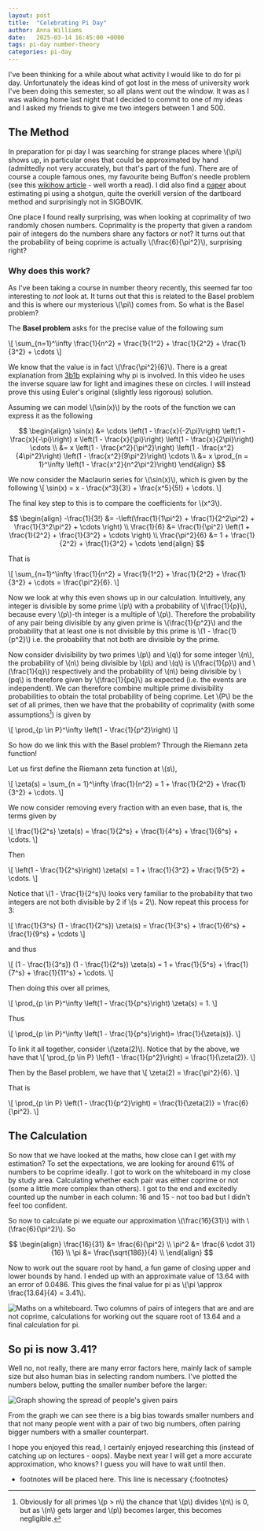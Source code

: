 ```yaml
---
layout: post
title:  "Celebrating Pi Day"
author: Anna Williams
date:   2025-03-14 16:45:00 +0000
tags: pi-day number-theory
categories: pi-day
---
```


I've been thinking for a while about what activity I would like to do for pi day. Unfortunately the ideas kind of got lost in the mess of university work I've been doing this semester, so all plans went out the window. It was as I was walking home last night that I decided to commit to one of my ideas and I asked my friends to give me two integers between 1 and 500.

## The Method

In preparation for pi day I was searching for strange places where \\(\pi\\) shows up, in particular ones that could be approximated by hand (admittedly not very accurately, but that's part of the fun). There are of course a couple famous ones, my favourite being Buffon's needle problem (see this [wikihow article](https://www.wikihow.com/Calculate-Pi-by-Throwing-Frozen-Hot-Dogs) - well worth a read). I did also find a [paper](https://arxiv.org/abs/1404.1499) about estimating pi using a shotgun, quite the overkill version of the dartboard method and surprisingly not in SIGBOVIK.

One place I found really surprising, was when looking at coprimality of two randomly chosen numbers. Coprimality is the property that given a random pair of integers do the numbers share any factors or not? It turns out that the probability of being coprime is actually \\(\frac{6}{\pi^2}\\), surprising right?

### Why does this work?

As I've been taking a course in number theory recently, this seemed far too interesting to *not* look at. It turns out that this is related to the Basel problem and this is where our mysterious \\(\pi\\) comes from. So what is the Basel problem?

The **Basel problem** asks for the precise value of the following sum

\\[
    \sum_{n=1}^\infty \frac{1}{n^2} = \frac{1}{1^2} + \frac{1}{2^2} + \frac{1}{3^2} + \cdots
\\]

We know that the value is in fact \\(\frac{\pi^2}{6}\\). There is a great explanation from [3b1b](https://youtu.be/d-o3eB9sfls?si=6Agp5SPZ8QseJ7Yx) explaining why pi is involved. In this video he uses the inverse square law for light and imagines these on circles. I will instead prove this using Euler's original (slightly less rigorous) solution.

Assuming we can model \\(\sin(x)\\) by the roots of the function we can express it as the following

$$
\begin{align}
    \sin(x) &= \cdots \left(1 - \frac{x}{-2\pi}\right) \left(1 - \frac{x}{-\pi}\right) x \left(1 - \frac{x}{\pi}\right) \left(1 - \frac{x}{2\pi}\right) \cdots \\
            &= x \left(1 - \frac{x^2}{\pi^2}\right) \left(1 - \frac{x^2}{4\pi^2}\right) \left(1 - \frac{x^2}{9\pi^2}\right) \cdots \\
            &= x \prod_{n = 1}^\infty \left(1 - \frac{x^2}{n^2\pi^2}\right)
\end{align}
$$

We now consider the Maclaurin series for \\(\sin(x)\\), which is given by the following
\\[
    \sin(x) = x - \frac{x^3}{3!} + \frac{x^5}{5!} + \cdots.
\\]

The final key step to this is to compare the coefficients for \\(x^3\\).

$$
\begin{align}
    -\frac{1}{3!} &= -\left(\frac{1}{1\pi^2} + \frac{1}{2^2\pi^2} + \frac{1}{3^2\pi^2} + \cdots \right) \\
    \frac{1}{6}  &= \frac{1}{\pi^2} \left(1 + \frac{1}{2^2} + \frac{1}{3^2} + \cdots \right) \\
    \frac{\pi^2}{6} &= 1 + \frac{1}{2^2} + \frac{1}{3^2} + \cdots
\end{align}
$$

That is

\\[
    \sum_{n=1}^\infty \frac{1}{n^2} = \frac{1}{1^2} + \frac{1}{2^2} + \frac{1}{3^2} + \cdots = \frac{\pi^2}{6}.
\\]


Now we look at why this even shows up in our calculation. Intuitively, any integer is divisible by some prime \\(p\\) with a probability of \\(\frac{1}{p}\\), because every \\(p\\)-th integer is a multiple of \\(p\\). Therefore the probability of any pair being divisible by any given prime is \\(\frac{1}{p^2}\\) and the probability that at least one is not divisible by this prime is \\(1 - \frac{1}{p^2}\\) i.e. the probability that not both are divisible by the prime.

Now consider divisibility by two primes \\(p\\) and \\(q\\) for some integer \\(n\\), the probability of \\(n\\) being divisible by \\(p\\) and \\(q\\) is \\(\frac{1}{p}\\) and \\(\frac{1}{q}\\) respectively and the probability of \\(n\\) being divisible by \\(pq\\) is therefore given by \\(\frac{1}{pq}\\) as expected (i.e. the events are independent). We can therefore combine multiple prime divisibility probabilities to obtain the total probability of being coprime. Let \\(P\\) be the set of all primes, then we have that the probability of coprimality (with some assumptions[^1]) is given by

\\[
    \prod_{p \in P}^\infty \left(1 - \frac{1}{p^2}\right)
\\]

So how do we link this with the Basel problem? Through the Riemann zeta function!

Let us first define the Riemann zeta function at \\(s\\),

\\[
    \zeta(s) = \sum_{n = 1}^\infty \frac{1}{n^2} = 1 + \frac{1}{2^2} + \frac{1}{3^2} + \cdots.
\\]

We now consider removing every fraction with an even base, that is, the terms given by

\\[
    \frac{1}{2^s} \zeta(s) = \frac{1}{2^s} + \frac{1}{4^s} + \frac{1}{6^s} + \cdots.
\\]

Then

\\[
    \left(1 - \frac{1}{2^s}\right) \zeta(s) = 1 + \frac{1}{3^2} + \frac{1}{5^2} + \cdots.
\\]

Notice that \\(1 - \frac{1}{2^s}\\) looks very familiar to the probability that two integers are not both divisible by 2 if \\(s = 2\\). Now repeat this process for 3:

\\[
    \frac{1}{3^s} (1 - \frac{1}{2^s}) \zeta(s) = \frac{1}{3^s} + \frac{1}{6^s} + \frac{1}{9^s} + \cdots
\\]

and thus

\\[
    (1 - \frac{1}{3^s}) (1 - \frac{1}{2^s}) \zeta(s) = 1 + \frac{1}{5^s} + \frac{1}{7^s} + \frac{1}{11^s} + \cdots.
\\]

Then doing this over all primes,

\\[
    \prod_{p \in P}^\infty \left(1 - \frac{1}{p^s}\right) \zeta(s) = 1.
\\]

Thus

\\[
    \prod_{p \in P}^\infty \left(1 - \frac{1}{p^s}\right)= \frac{1}{\zeta(s)}.
\\]

To link it all together, consider \\(\zeta(2)\\). Notice that by the above, we have that
\\[
    \prod_{p \in P} \left(1 - \frac{1}{p^2}\right) = \frac{1}{\zeta(2)}.
\\]

Then by the Basel problem, we have that 
\\[
    \zeta(2) = \frac{\pi^2}{6}.
\\]

That is

\\[
    \prod_{p \in P} \left(1 - \frac{1}{p^2}\right) = \frac{1}{\zeta(2)} = \frac{6}{\pi^2}.
\\]

## The Calculation

So now that we have looked at the maths, how close can I get with my estimation? To set the expectations, we are looking for around 61% of numbers to be coprime ideally. I got to work on the whiteboard in my close by study area. Calculating whether each pair was either coprime or not (some a little more complex than others). I got to the end and excitedly counted up the number in each column: 16 and 15 - not too bad but I didn't feel too confident.

So now to calculate pi we equate our approximation \\(\frac{16}{31}\\) with \\(\frac{6}{\pi^2}\\). So

$$
\begin{align}
    \frac{16}{31} &= \frac{6}{\pi^2} \\
    \pi^2 &= \frac{6 \cdot 31}{16} \\
    \pi &= \frac{\sqrt{186}}{4} \\
\end{align}
$$

Now to work out the square root by hand, a fun game of closing upper and lower bounds by hand. I ended up with an approximate value of 13.64 with an error of 0.0486. This gives the final value for pi as \\(\pi \approx \frac{13.64}{4} = 3.41\\).

![Maths on a whiteboard. Two columns of pairs of integers that are and are not coprime, calculations for working out the square root of 13.64 and a final calculation for pi.](/assets/pi-calculation.jpg)

## So pi is now 3.41?

Well no, not really, there are many error factors here, mainly lack of sample size but also human bias in selecting random numbers. I've plotted the numbers below, putting the smaller number before the larger:

![Graph showing the spread of people's given pairs](/assets/graph-numbers.png)

From the graph we can see there is a big bias towards smaller numbers and that not many people went with a pair of two big numbers, often pairing bigger numbers with a smaller counterpart.

I hope you enjoyed this read, I certainly enjoyed researching this (instead of catching up on lectures - oops). Maybe next year I will get a more accurate approximation, who knows? I guess you will have to wait until then.

* footnotes will be placed here. This line is necessary
{:footnotes}

[^1]: Obviously for all primes \\(p > n\\) the chance that \\(p\\) divides \\(n\\) is 0, but as \\(n\\) gets larger and \\(p\\) becomes larger, this becomes negligible.

<mastodon-comments host="mathstodon.xyz" user="awsloth" tootId="114161814257027347" style="width : 100%"></mastodon-comments>
